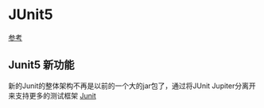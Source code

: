 JUnit5
=============
[参考](https:://www.ibm.com/developerworks/cn/java/j-introducing-junit5-part1-jupiter-api/index.html)
## Junit5 新功能
新的Junit的整体架构不再是以前的一个大的jar包了，通过将JUnit Jupiter分离开来支持更多的测试框架
[Junit](!https:://www.ibm.com/developerworks/cn/java/j-introducing-junit5-part1-jupiter-api/Figure-1.png)
